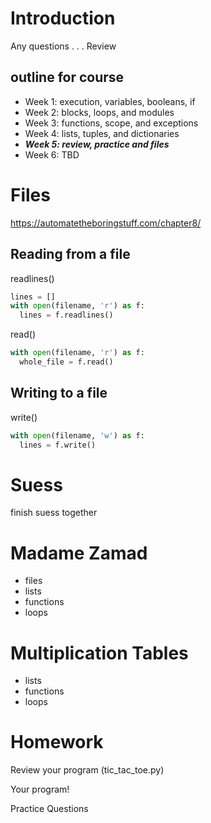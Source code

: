 
# Introduction

Any questions . . .
Review

## outline for course
- Week 1: execution, variables, booleans, if
- Week 2: blocks, loops, and modules
- Week 3: functions, scope, and exceptions
- Week 4: lists, tuples, and dictionaries
- ***Week 5: review, practice and files***
- Week 6: TBD

# Files
https://automatetheboringstuff.com/chapter8/

## Reading from a file

readlines()
```python
lines = []
with open(filename, 'r') as f:
  lines = f.readlines()
```

read()
```python
with open(filename, 'r') as f:
  whole_file = f.read()
```

## Writing to a file

write()
```python
with open(filename, 'w') as f:
  lines = f.write()
```

# Suess

finish suess together


# Madame Zamad

- files
- lists
- functions
- loops

# Multiplication Tables

- lists
- functions
- loops

# Homework

Review your program (tic_tac_toe.py)

Your program!

Practice Questions
